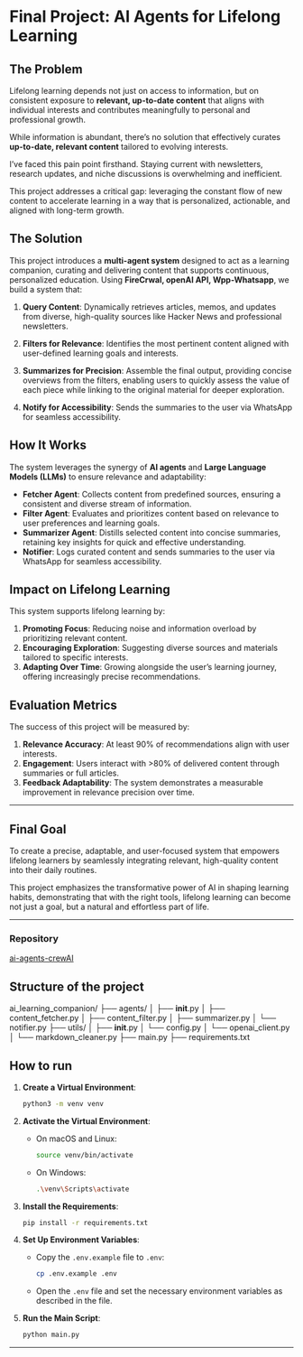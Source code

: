 # Final Project: AI Agents for Lifelong Learning  

## The Problem  

Lifelong learning depends not just on access to information, but on consistent exposure to **relevant, up-to-date content** that aligns with individual interests and contributes meaningfully to personal and professional growth.  

While information is abundant, there’s no solution that effectively curates **up-to-date, relevant content** tailored to evolving interests.  

I’ve faced this pain point firsthand. Staying current with newsletters, research updates, and niche discussions is overwhelming and inefficient. 

This project addresses a critical gap: leveraging the constant flow of new content to accelerate learning in a way that is personalized, actionable, and aligned with long-term growth.  



## The Solution  

This project introduces a **multi-agent system** designed to act as a learning companion, curating and delivering content that supports continuous, personalized education. Using **FireCrwal, openAI API, Wpp-Whatsapp**, we build a system that:  

1. **Query Content**: Dynamically retrieves articles, memos, and updates from diverse, high-quality sources like Hacker News and professional newsletters. 

2. **Filters for Relevance**: Identifies the most pertinent content aligned with user-defined learning goals and interests.  

3. **Summarizes for Precision**: Assemble the final output, providing concise overviews from the filters, enabling users to quickly assess the value of each piece while linking to the original material for deeper exploration.  

4. **Notify for Accessibility**: Sends the summaries to the user via WhatsApp for seamless accessibility.


## How It Works  

The system leverages the synergy of **AI agents** and **Large Language Models (LLMs)** to ensure relevance and adaptability:  

- **Fetcher Agent**: Collects content from predefined sources, ensuring a consistent and diverse stream of information.  
- **Filter Agent**: Evaluates and prioritizes content based on relevance to user preferences and learning goals.  
- **Summarizer Agent**: Distills selected content into concise summaries, retaining key insights for quick and effective understanding.  
- **Notifier**: Logs curated content and sends summaries to the user via WhatsApp for seamless accessibility.  

## Impact on Lifelong Learning  

This system supports lifelong learning by:  
1. **Promoting Focus**: Reducing noise and information overload by prioritizing relevant content.  
2. **Encouraging Exploration**: Suggesting diverse sources and materials tailored to specific interests.  
3. **Adapting Over Time**: Growing alongside the user’s learning journey, offering increasingly precise recommendations.  

## Evaluation Metrics  

The success of this project will be measured by:  
1. **Relevance Accuracy**: At least 90% of recommendations align with user interests.  
2. **Engagement**: Users interact with >80% of delivered content through summaries or full articles.  
3. **Feedback Adaptability**: The system demonstrates a measurable improvement in relevance precision over time.  

---

## Final Goal  

To create a precise, adaptable, and user-focused system that empowers lifelong learners by seamlessly integrating relevant, high-quality content into their daily routines.  

This project emphasizes the transformative power of AI in shaping learning habits, demonstrating that with the right tools, lifelong learning can become not just a goal, but a natural and effortless part of life.  

---

### Repository  
[ai-agents-crewAI](https://github.com/felipebpl/ai-agents-crewAI)  

## Structure of the project
ai_learning_companion/
├── agents/
│   ├── __init__.py
│   ├── content_fetcher.py
│   ├── content_filter.py
│   ├── summarizer.py
│   └── notifier.py
├── utils/
│   ├── __init__.py
│   └── config.py
│   └── openai_client.py
│   └── markdown_cleaner.py
├── main.py
├── requirements.txt

## How to run

1. **Create a Virtual Environment**:
    ```bash
    python3 -m venv venv
    ```

2. **Activate the Virtual Environment**:
    - On macOS and Linux:
        ```bash
        source venv/bin/activate
        ```
    - On Windows:
        ```bash
        .\venv\Scripts\activate
        ```

3. **Install the Requirements**:
    ```bash
    pip install -r requirements.txt
    ```

4. **Set Up Environment Variables**:
    - Copy the `.env.example` file to `.env`:
        ```bash
        cp .env.example .env
        ```
    - Open the `.env` file and set the necessary environment variables as described in the file.

5. **Run the Main Script**:
    ```bash
    python main.py
    ```

---

